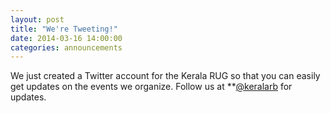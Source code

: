 ```yaml
---
layout: post
title: "We're Tweeting!"
date: 2014-03-16 14:00:00
categories: announcements
---
```


We just created a Twitter account for the Kerala RUG so that you can easily get updates on the events we organize. Follow us at **[@keralarb](twitter.com/keralarb) for updates.
